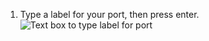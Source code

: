 1. Type a label for your port, then press enter.
   ![Text box to type label for port](/assets/images/help/codespaces/label-text-box.png)
